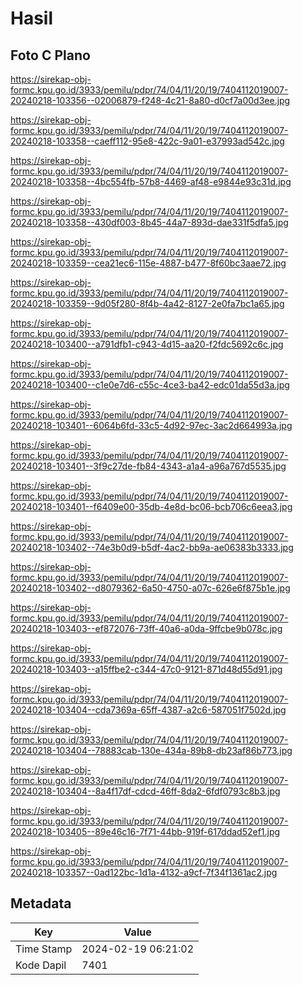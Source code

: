 # Hasil

## Foto C Plano

https://sirekap-obj-formc.kpu.go.id/3933/pemilu/pdpr/74/04/11/20/19/7404112019007-20240218-103356--02006879-f248-4c21-8a80-d0cf7a00d3ee.jpg

https://sirekap-obj-formc.kpu.go.id/3933/pemilu/pdpr/74/04/11/20/19/7404112019007-20240218-103358--caeff112-95e8-422c-9a01-e37993ad542c.jpg

https://sirekap-obj-formc.kpu.go.id/3933/pemilu/pdpr/74/04/11/20/19/7404112019007-20240218-103358--4bc554fb-57b8-4469-af48-e9844e93c31d.jpg

https://sirekap-obj-formc.kpu.go.id/3933/pemilu/pdpr/74/04/11/20/19/7404112019007-20240218-103358--430df003-8b45-44a7-893d-dae331f5dfa5.jpg

https://sirekap-obj-formc.kpu.go.id/3933/pemilu/pdpr/74/04/11/20/19/7404112019007-20240218-103359--cea21ec6-115e-4887-b477-8f60bc3aae72.jpg

https://sirekap-obj-formc.kpu.go.id/3933/pemilu/pdpr/74/04/11/20/19/7404112019007-20240218-103359--9d05f280-8f4b-4a42-8127-2e0fa7bc1a65.jpg

https://sirekap-obj-formc.kpu.go.id/3933/pemilu/pdpr/74/04/11/20/19/7404112019007-20240218-103400--a791dfb1-c943-4d15-aa20-f2fdc5692c6c.jpg

https://sirekap-obj-formc.kpu.go.id/3933/pemilu/pdpr/74/04/11/20/19/7404112019007-20240218-103400--c1e0e7d6-c55c-4ce3-ba42-edc01da55d3a.jpg

https://sirekap-obj-formc.kpu.go.id/3933/pemilu/pdpr/74/04/11/20/19/7404112019007-20240218-103401--6064b6fd-33c5-4d92-97ec-3ac2d664993a.jpg

https://sirekap-obj-formc.kpu.go.id/3933/pemilu/pdpr/74/04/11/20/19/7404112019007-20240218-103401--3f9c27de-fb84-4343-a1a4-a96a767d5535.jpg

https://sirekap-obj-formc.kpu.go.id/3933/pemilu/pdpr/74/04/11/20/19/7404112019007-20240218-103401--f6409e00-35db-4e8d-bc06-bcb706c6eea3.jpg

https://sirekap-obj-formc.kpu.go.id/3933/pemilu/pdpr/74/04/11/20/19/7404112019007-20240218-103402--74e3b0d9-b5df-4ac2-bb9a-ae06383b3333.jpg

https://sirekap-obj-formc.kpu.go.id/3933/pemilu/pdpr/74/04/11/20/19/7404112019007-20240218-103402--d8079362-6a50-4750-a07c-626e6f875b1e.jpg

https://sirekap-obj-formc.kpu.go.id/3933/pemilu/pdpr/74/04/11/20/19/7404112019007-20240218-103403--ef872076-73ff-40a6-a0da-9ffcbe9b078c.jpg

https://sirekap-obj-formc.kpu.go.id/3933/pemilu/pdpr/74/04/11/20/19/7404112019007-20240218-103403--a15ffbe2-c344-47c0-9121-871d48d55d91.jpg

https://sirekap-obj-formc.kpu.go.id/3933/pemilu/pdpr/74/04/11/20/19/7404112019007-20240218-103404--cda7369a-65ff-4387-a2c6-587051f7502d.jpg

https://sirekap-obj-formc.kpu.go.id/3933/pemilu/pdpr/74/04/11/20/19/7404112019007-20240218-103404--78883cab-130e-434a-89b8-db23af86b773.jpg

https://sirekap-obj-formc.kpu.go.id/3933/pemilu/pdpr/74/04/11/20/19/7404112019007-20240218-103404--8a4f17df-cdcd-46ff-8da2-6fdf0793c8b3.jpg

https://sirekap-obj-formc.kpu.go.id/3933/pemilu/pdpr/74/04/11/20/19/7404112019007-20240218-103405--89e46c16-7f71-44bb-919f-617ddad52ef1.jpg

https://sirekap-obj-formc.kpu.go.id/3933/pemilu/pdpr/74/04/11/20/19/7404112019007-20240218-103357--0ad122bc-1d1a-4132-a9cf-7f34f1361ac2.jpg


## Metadata

| Key        | Value               |
| ---------- | ------------------- |
| Time Stamp | 2024-02-19 06:21:02 |
| Kode Dapil | 7401                |



